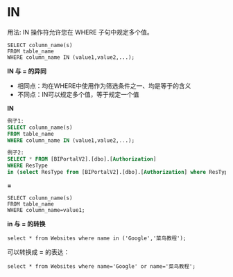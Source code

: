 # IN

用法: IN 操作符允许您在 WHERE 子句中规定多个值。 

```
SELECT column_name(s)
FROM table_name
WHERE column_name IN (value1,value2,...);
```

**IN 与 = 的异同**

-  相同点：均在WHERE中使用作为筛选条件之一、均是等于的含义
-  不同点：IN可以规定多个值，等于规定一个值

**IN**

```sql
例子1:
SELECT column_name(s)
FROM table_name
WHERE column_name IN (value1,value2,...);

例子2:
SELECT * FROM [BIPortalV2].[dbo].[Authorization]
WHERE ResType 
in (select ResType from [BIPortalV2].[dbo].[Authorization] where ResType='Tenant')
```

**=**

```
SELECT column_name(s)
FROM table_name
WHERE column_name=value1;
```

**in 与 = 的转换**

```
select * from Websites where name in ('Google','菜鸟教程');
```

可以转换成 **=** 的表达：

```
select * from Websites where name='Google' or name='菜鸟教程';
```
